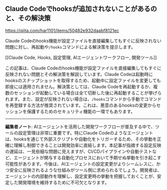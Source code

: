 ## Claude Codeでhooksが追加されないことがあるのと、その解決策

https://qiita.com/har1101/items/50482e932daabf8121ec

Claude Codeのhooks機能が設定ファイルを直接編集してもすぐに反映されない問題に対し、再起動や`/hooks`コマンドによる解決策を提示します。

[[Claude Code, Hooks, 設定管理, AIエージェントワークフロー, 開発ツール]]

この記事は、Claude Codeのhooks機能が設定ファイルを直接編集してもすぐに反映されない問題とその解決策を解説しています。Claude Codeは起動時にhooksのスナップショットを取得するため、起動中に設定ファイルを変更しても即座には適用されません。解決策としては、Claude Codeを再起動するか、複数のセッションが起動している場合は全て切断した後に再起動することが挙げられます。また、設定が反映されない場合は、`/hooks`コマンドから手動でコマンドを再登録する方法が推奨されています。これは、悪意のあるhooksの変更からセッションを保護するためのセキュリティ機能の一環でもあります。

---

**編集者ノート**: AIエージェントを活用した開発ワークフローが普及する中で、ツールの設定管理は非常に重要です。特にClaude Codeのようなエージェントは、hooksを通じて外部スクリプトや自動化をトリガーするため、その挙動を正確に理解し制御できることは開発効率に直結します。本記事が指摘する設定反映の遅延は、一見些細な問題に見えますが、CI/CDパイプラインや自動テストなど、エージェントが関与する自動化プロセスにおいて予期せぬ挙動を引き起こす可能性があります。今後は、AIエージェントの設定変更がよりシームレスに、かつ安全に反映されるような仕組みがツール側に求められるでしょう。開発者は、エージェントの内部動作を理解し、設定変更時の挙動を把握しておくことが、安定した開発環境を維持するために不可欠となります。